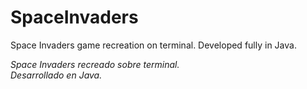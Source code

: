 # SpaceInvaders

Space Invaders game recreation on terminal.
Developed fully in Java.

<i>
  Space Invaders recreado sobre terminal.<br>
  Desarrollado en Java.
</i>
